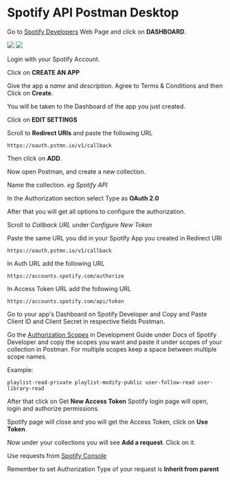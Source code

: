 # Spotify API Postman Desktop

Go to [Spotify Developers](https://developer.spotify.com/) Web Page and click on **DASHBOARD**.

<img src="https://img.shields.io/badge/Spotify-1ED760?&style=for-the-badge&logo=spotify&logoColor=white"/>
<img src="https://img.shields.io/badge/Postman-FF6C37?style=for-the-badge&logo=postman&logoColor=white"/>

Login with your Spotify Account.

Click on **CREATE AN APP**

Give the app a *name* and *description*. 
Agree to Terms & Conditions and then Click on **Create**.

You will be taken to the Dashboard of the app you just created.

Click on **EDIT SETTINGS**

Scroll to **Redirect URIs** and paste the following URL
```
https://oauth.pstmn.io/v1/callback
```

Then click on **ADD**.

Now open Postman, and create a new collection.

Name the collection. *eg Spotify API*

In the Authorization section select Type as **OAuth 2.0**

After that you will get all options to configure the authorization.

Scroll to *Callback URL* under *Configure New Token*

Paste the same URL you did in your Spotify App you created in Redirect URI
```
https://oauth.pstmn.io/v1/callback
```
In Auth URL add the following URL
```
https://accounts.spotify.com/authorize
```

In Access Token URL add the following URL
```
https://accounts.spotify.com/api/token
```

Go to your app's Dashboard on Spotify Developer and Copy and Paste Client ID and Client Secret in respective fields Postman.

Go the [Authorization Scopes](https://developer.spotify.com/documentation/general/guides/authorization/scopes/) in Development Guide under Docs of Spotify Developer and copy the scopes you want and paste it under scopes of your collection in Postman. For multiple scopes keep a space between multiple scope names.

Example: 
```
playlist-read-private playlist-modify-public user-follow-read user-library-read
```
After that click on Get **New Access Token**
Spotify login page will open, login and authorize permissions.

Spotify page will close and you will get the Access Token, click on **Use Token**.

Now under your collections you will see **Add a request**. Click on it.

Use requests from [Spotify Console](https://developer.spotify.com/console/)

Remember to set Authorization Type of your request is **Inherit from parent**
